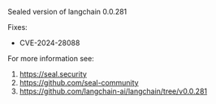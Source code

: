 Sealed version of langchain 0.0.281

Fixes:
- CVE-2024-28088

For more information see:
  1. https://seal.security
  2. https://github.com/seal-community
  3. https://github.com/langchain-ai/langchain/tree/v0.0.281
